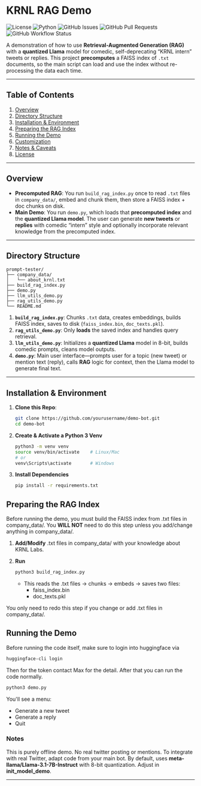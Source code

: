 # **KRNL RAG Demo**

![License](https://img.shields.io/badge/license-MIT-blue.svg)
![Python](https://img.shields.io/badge/python-3.8+-blue.svg)
![GitHub Issues](https://img.shields.io/github/issues/MaxKRNL/prompt-tester)
![GitHub Pull Requests](https://img.shields.io/github/issues-pr/MaxKRNL/prompt-tester)
![GitHub Workflow Status](https://img.shields.io/github/actions/workflow/status/MaxKRNL/prompt-tester/ci.yml?branch=main)

A demonstration of how to use **Retrieval-Augmented Generation (RAG)** with a **quantized Llama** model for comedic, self-deprecating “KRNL intern” tweets or replies. This project **precomputes** a FAISS index of `.txt` documents, so the main script can load and use the index without re-processing the data each time.

---

## **Table of Contents**

1. [Overview](#overview)  
2. [Directory Structure](#directory-structure)  
3. [Installation & Environment](#installation--environment)  
4. [Preparing the RAG Index](#preparing-the-rag-index)  
5. [Running the Demo](#running-the-demo)  
6. [Customization](#customization)  
7. [Notes & Caveats](#notes--caveats)  
8. [License](#license)

---

## **Overview**

- **Precomputed RAG**: You run `build_rag_index.py` once to read `.txt` files in `company_data/`, embed and chunk them, then store a FAISS index + doc chunks on disk.  
- **Main Demo**: You run `demo.py`, which loads that **precomputed index** and the **quantized Llama model**. The user can generate **new tweets** or **replies** with comedic “intern” style and optionally incorporate relevant knowledge from the precomputed index.

---

## **Directory Structure**
```plaintext
prompt-tester/
├── company_data/          
│   └── about_krnl.txt  
├── build_rag_index.py
├── demo.py                 
├── llm_utils_demo.py                    
├── rag_utils_demo.py          
└── README.md
```

1. **`build_rag_index.py`**: Chunks `.txt` data, creates embeddings, builds FAISS index, saves to disk (`faiss_index.bin`, `doc_texts.pkl`).  
2. **`rag_utils_demo.py`**: Only **loads** the saved index and handles query retrieval.  
3. **`llm_utils_demo.py`**: Initializes a **quantized Llama** model in 8-bit, builds comedic prompts, cleans model outputs.  
4. **`demo.py`**: Main user interface—prompts user for a topic (new tweet) or mention text (reply), calls **RAG** logic for context, then the Llama model to generate final text.

---

## **Installation & Environment**

1. **Clone this Repo**:
   ```bash
   git clone https://github.com/yourusername/demo-bot.git
   cd demo-bot
    ```

2. **Create & Activate a Python 3 Venv**
    ```bash
    python3 -m venv venv
    source venv/bin/activate    # Linux/Mac
    # or
    venv\Scripts\activate       # Windows
    ```

3. **Install Dependencies**
    ```bash
    pip install -r requirements.txt
    ```

## **Preparing the RAG Index**
Before running the demo, you must build the FAISS index from .txt files in company_data/. You **WILL NOT** need to do this step unless you add/change anything in company_data/.

1. **Add/Modify** .txt files in company_data/ with your knowledge about KRNL Labs.

2. **Run**
    ```bash
    python3 build_rag_index.py
    ```
    - This reads the .txt files -> chunks -> embeds -> saves two files:
        - faiss_index.bin
        - doc_texts.pkl
    
You only need to redo this step if you change or add .txt files in company_data/.

## **Running the Demo**
Before running the code itself, make sure to login into huggingface via
```bash
huggingface-cli login
```

Then for the token contact Max for the detail. After that you can run the code normally.

```bash
python3 demo.py
```

You'll see a menu:
- Generate a new tweet
- Generate a reply
- Quit

### **Notes**
This is purely offline demo. No real twitter posting or mentions. To integrate with real Twitter, adapt code from your main bot. By default, uses **meta-llama/Llama-3.1-7B-Instruct** with 8-bit quantization. Adjust in **init_model_demo**.

---
